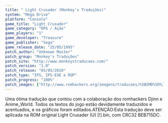 ```yaml
---
title: " Light Crusader (Monkey's Traduções)"
system: "Mega Drive"
platform: "Console"
game_title: "Light Crusader"
game_category: "RPG / Ação"
game_players: "1"
game_developer: "Treasure"
game_publisher: "Sega"
game_release_date: "25/05/1995"
patch_author: "Unknown Master"
patch_group: "Monkey's Traduções"
patch_site: "http://www.monkeystraducoes.com/"
patch_version: "1.0"
patch_release: "05/05/2010"
patch_type: "IPS, IPS-EXE e RUP"
patch_progress: "100%"
patch_images: ["http://www.romhackers.org/imagens/traducoes/%5BSMD%5D%20Light%20Crusader%20-%20Monkey's%20Tradu%C3%A7%C3%B5es%20-%201.png","http://www.romhackers.org/imagens/traducoes/%5BSMD%5D%20Light%20Crusader%20-%20Monkey's%20Tradu%C3%A7%C3%B5es%20-%202.png","http://www.romhackers.org/imagens/traducoes/%5BSMD%5D%20Light%20Crusader%20-%20Monkey's%20Tradu%C3%A7%C3%B5es%20-%203.png"]
---
```

Uma ótima tradução que contou com a colaboração dos romhackers Djinn e Anime_World. Todos os textos do jogo estão devidamente traduzidos e acentuados, e os gráficos foram editados.ATENÇÃO:Esta tradução deve ser aplicada na ROM original Light Crusader (U) [!].bin, com CRC32 BEB715DC.